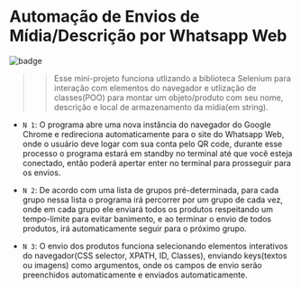 # Automação de Envios de Mídia/Descrição por Whatsapp Web
![badge](https://img.shields.io/badge/STATUS-EM%20DESENVOLVIMENTO-brightgreen)

>> Esse mini-projeto funciona utlizando a biblioteca Selenium para interação com elementos do navegador e
utlização de classes(POO) para montar um objeto/produto com seu nome, descrição e local de armazenamento da mídia(em string).
- `N 1`: O programa abre uma nova instância do navegador do Google Chrome e redireciona automaticamente para o site do Whatsapp Web, onde o usuário deve logar com sua conta pelo QR code, durante esse processo o programa estará em standby no terminal até que você esteja conectado, então poderá apertar enter no terminal para prosseguir para os envios.

- `N 2`: De acordo com uma lista de grupos pré-determinada, para cada grupo nessa lista o programa irá percorrer por um grupo de cada vez, onde  em cada grupo ele enviará todos os produtos respeitando um tempo-limite para evitar banimento, e ao terminar o envio de todos produtos, irá automaticamente seguir para o próximo grupo.

- `N 3`: O envio dos produtos funciona selecionando elementos interativos do navegador(CSS selector, XPATH, ID, Classes), enviando keys(textos ou imagens) como argumentos, onde os campos de envio serão preenchidos automaticamente e enviados automaticamente.
